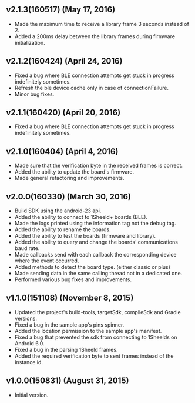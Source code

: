 ## v2.1.3(160517) (May 17, 2016)
  - Made the maximum time to receive a library frame 3 seconds instead of 2.
  - Added a 200ms delay between the library frames during firmware initialization.

## v2.1.2(160424) (April 24, 2016)
  - Fixed a bug where BLE connection attempts get stuck in progress indefinitely sometimes.
  - Refresh the ble device cache only in case of connectionFailure.
  - Minor bug fixes.

## v2.1.1(160420) (April 20, 2016)
  - Fixed a bug where BLE connection attempts get stuck in progress indefinitely sometimes.

## v2.1.0(160404) (April 4, 2016)
  - Made sure that the verification byte in the received frames is correct.
  - Added the ability to update the board's firmware.
  - Made general refactoring and improvements.

## v2.0.0(160330) (March 30, 2016)
  - Build SDK using the android-23 api.
  - Added the ability to connect to 1Sheeld+ boards (BLE).
  - Made the logs printed using the information tag not the debug tag.
  - Added the ability to rename the boards.
  - Added the ability to test the boards (firmware and library).
  - Added the ability to query and change the boards’ communications baud rate.
  - Made callbacks send with each callback the corresponding device where the event occurred.
  - Added methods to detect the board type. (either classic or plus)
  - Made sending data in the same calling thread not in a dedicated one.
  - Performed various bug fixes and improvements.

## v1.1.0(151108) (November 8, 2015)
  - Updated the project's build-tools, targetSdk, compileSdk and Gradle versions.
  - Fixed a bug in the sample app's pins spinner.
  - Added the location permission to the sample app's manifest.
  - Fixed a bug that prevented the sdk from connecting to 1Sheelds on Android 6.0.
  - Fixed a bug in the parsing 1Sheeld frames.
  - Added the required verification byte to sent frames instead of the instance id.

## v1.0.0(150831) (August 31, 2015)
 - Initial version.